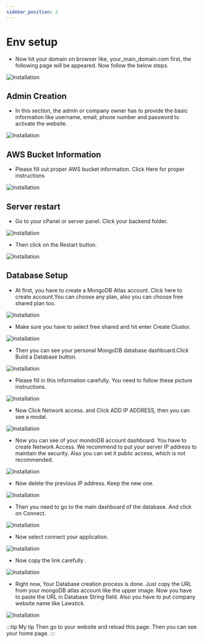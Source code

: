 ```yaml
---
sidebar_position: 2
---
```



# Env setup

- Now hit your domain on browser like, your_main_domain.com first, the following page will be appeared. Now follow the below steps.


![Installation](./img/tt.jpeg) 


## Admin Creation
- In this section, the admin or company owner has to provide the basic information like username, email, phone number and password to activate the website.

![Installation](./img/s12.png) 


## AWS Bucket Information
- Please fill out proper AWS bucket information. Click Here for proper instructions

![Installation](./img/s13.png) 


## Server restart
- Go to your cPanel or server panel. Click your backend folder.

![Installation](./img/s14.png) 

- Then click on the Restart button.

![Installation](./img/s15.png) 


## Database Setup

- At first, you have to create a MongoDB Atlas account. Click here to create account.You can choose any plan, also you can choose free shared plan too.

![Installation](./img/1.png) 

- Make sure you have to select free shared and hit enter Create Clustor.

![Installation](./img/2.png) 

- Then you can see your personal MongoDB database dashboard.Click Build a Database button.

![Installation](./img/3.png) 

- Please fill in this information carefully. You need to follow these picture instructions.

![Installation](./img/4.png) 

- Now Click Network access. and Click ADD IP ADDRESS, then you can see a modal.

![Installation](./img/5.png) 

- Now you can see of your mondoDB account dashboard. You have to create Network Access. We recommend to put your server IP address to maintain the security. Also you can set it public access, which is not recommended.

![Installation](./img/6.png) 

- Now delete the previous IP address. Keep the new one.

![Installation](./img/7.png) 

- Then you need to go to the main dashboard of the database. And click on Connect.

![Installation](./img/8.png) 

- Now select connect your application.

![Installation](./img/9.png) 

- Now copy the link carefully .

![Installation](./img/10.png) 


- Right now, Your Database creation process is done. Just copy the URL from your mongoDB atlas account like the upper image. Now you have to paste the URL in Database String field. Also you have to put company website name like Lawstick.

![Installation](./img/11.png) 




:::tip My tip
 Then go to your website and reload this page. Then you can see your home page.
:::
